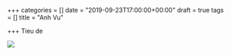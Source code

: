 +++
categories = []
date = "2019-09-23T17:00:00+00:00"
draft = true
tags = []
title = "Anh Vu"

+++
Tieu de

![](/uploads/slideshow_2.jpg)